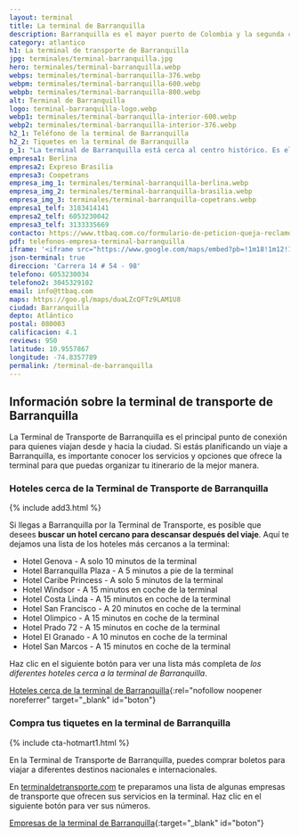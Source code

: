 ```yaml
---
layout: terminal
title: La terminal de Barranquilla
description: Barranquilla es el mayor puerto de Colombia y la segunda ciudad más grande. También es un centro de transporte intermunicipal.
category: atlantico
h1: La terminal de transporte de Barranquilla
jpg: terminales/terminal-barranquilla.jpg
hero: terminales/terminal-barranquilla.webp
webps: terminales/terminal-barranquilla-376.webp
webpm: terminales/terminal-barranquilla-600.webp
webpb: terminales/terminal-barranquilla-800.webp
alt: Terminal de Barranquilla
logo: terminal-barranquilla-logo.webp
webp1: terminales/terminal-barranquilla-interior-600.webp
webp2: terminales/terminal-barranquilla-interior-376.webp
h2_1: Teléfono de la terminal de Barranquilla
h2_2: Tiquetes en la terminal de Barranquilla
p_1: "La terminal de Barranquilla está cerca al centro histórico. Es el centro de transporte de toda la región de la costa caribeña colombiana."
empresa1: Berlina
empresa2: Expreso Brasilia
empresa3: Coopetrans
empresa_img_1: terminales/terminal-barranquilla-berlina.webp
empresa_img_2: terminales/terminal-barranquilla-brasilia.webp
empresa_img_3: terminales/terminal-barranquilla-copetrans.webp
empresa1_telf: 3183414141
empresa2_telf: 6053230042
empresa3_telf: 3133335669
contacto: https://www.ttbaq.com.co/formulario-de-peticion-queja-reclamo-sugerencia-o-denuncia/
pdf: telefonos-empresa-terminal-barranquilla
iframe: '<iframe src="https://www.google.com/maps/embed?pb=!1m18!1m12!1m3!1d15670.857458219616!2d-74.81055916044922!3d10.9092989!2m3!1f0!2f0!3f0!3m2!1i1024!2i768!4f13.1!3m3!1m2!1s0x8ef5d3318eb2823b%3A0xfe6b61c53291e62f!2sTerminal%20Metropolitana%20de%20Transportes%20de%20Barranquilla%20S.A!5e0!3m2!1ses!2sco!4v1676584978335!5m2!1ses!2sco" width="100%" height="450" style="border:0;" allowfullscreen="" loading="lazy" referrerpolicy="no-referrer-when-downgrade"></iframe>'
json-terminal: true
direccion: 'Carrera 14 # 54 - 98'
telefono: 6053230034
telefono2: 3045329102
email: info@ttbaq.com
maps: https://goo.gl/maps/duaLZcQFTz9LAM1U8
ciudad: Barranquilla
depto: Atlántico
postal: 080003
calificacion: 4.1
reviews: 950
latitude: 10.9557867
longitude: -74.8357789
permalink: /terminal-de-barranquilla
---
```

## Información sobre la terminal de transporte de Barranquilla

La Terminal de Transporte de Barranquilla es el principal punto de conexión para quienes viajan desde y hacia la ciudad. Si estás planificando un viaje a Barranquilla, es importante conocer los servicios y opciones que ofrece la terminal para que puedas organizar tu itinerario de la mejor manera.

### Hoteles cerca de la Terminal de Transporte de Barranquilla

{% include add3.html %}

Si llegas a Barranquilla por la Terminal de Transporte, es posible que desees **buscar un hotel cercano para descansar después del viaje**. Aquí te dejamos una lista de los hoteles más cercanos a la terminal:

* Hotel Genova - A solo 10 minutos de la terminal
* Hotel Barranquilla Plaza - A 5 minutos a pie de la terminal
* Hotel Caribe Princess - A solo 5 minutos de la terminal
* Hotel Windsor - A 15 minutos en coche de la terminal
* Hotel Costa Linda - A 15 minutos en coche de la terminal
* Hotel San Francisco - A 20 minutos en coche de la terminal
* Hotel Olimpico - A 15 minutos en coche de la terminal
* Hotel Prado 72 - A 15 minutos en coche de la terminal
* Hotel El Granado - A 10 minutos en coche de la terminal
* Hotel San Marcos - A 15 minutos en coche de la terminal

Haz clic en el siguiente botón para ver una lista más completa de *los diferentes hoteles cerca a la terminal de Barranquilla*.

[Hoteles cerca de la terminal de Barranquilla](https://www.google.com/maps/search/Hoteles/@10.910865,-74.7979319,15.75z/data=!4m2!2m1!6e3){:rel="nofollow noopener noreferrer" target="_blank" id="boton"}

### Compra tus tiquetes en la terminal de Barranquilla

{% include cta-hotmart1.html %}

En la Terminal de Transporte de Barranquilla, puedes comprar boletos para viajar a diferentes destinos nacionales e internacionales.

En [terminaldetransporte.com](/) te preparamos una lista de algunas empresas de transporte que ofrecen sus servicios en la terminal. Haz clic en el siguiente botón para ver sus números.

[Empresas de la terminal de Barranquilla]({{page.url}}/{{page.pdf}}){:target="_blank" id="boton"}
